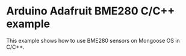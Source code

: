 # Arduino Adafruit BME280 C/C++ example

This example shows how to use BME280 sensors on Mongoose OS in C/C++.

